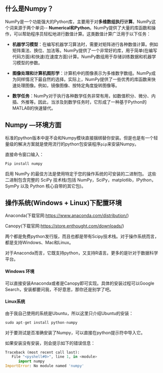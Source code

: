 ## 什么是Numpy？

NumPy是一个功能强大的Python库，主要用于对**多维数组执行计算**。NumPy这个词来源于两个单词-- **Numerical和Python**。NumPy提供了大量的库函数和操作，可以帮助程序员轻松地进行数值计算。这类数值计算广泛用于以下任务：

- **机器学习模型**：在编写机器学习算法时，需要对矩阵进行各种数值计算。例如矩阵乘法、换位、加法等。NumPy提供了一个非常好的库，用于简单(在编写代码方面)和快速(在速度方面)计算。NumPy数组用于存储训练数据和机器学习模型的参数。

- **图像处理和计算机图形学**：计算机中的图像表示为多维数字数组。NumPy成为同样情况下最自然的选择。实际上，NumPy提供了一些优秀的库函数来快速处理图像。例如，镜像图像、按特定角度旋转图像等。

- **数学任务**：NumPy对于执行各种数学任务非常有用，如数值积分、微分、内插、外推等。因此，当涉及到数学任务时，它形成了一种基于Python的MATLAB的快速替代。



## Numpy —环境方面

标准的python版本中是不会和Numpy模块直接捆绑替你安装。但是也是有一个轻量级的解决方案就是使用流行的python包安装程序`pip`来安装Numpy。

直接命令窗口输入：
```python
Pip install numpy
```

启用 NumPy 的最佳方法是使用特定于您的操作系统的可安装的二进制包。 这些二进制包含完整的 SciPy 技术栈(包括 NumPy，SciPy，matplotlib，IPython，SymPy 以及 Python 核心自带的其它包)。

## 操作系统(Windows + Linux)下配置环境

Anaconda(下载官网:https://www.anaconda.com/distribution/)

Canopy(下载官网:https://store.enthought.com/downloads/)

两个都是免费python发行版，而且也都是带有Scipy技术栈。对于操作系统而言，都是支持Windows、Mac和Linux。

对于Anaconda而言，它既支持python，又支持R语言。更多的是针对于数据科学平台。

#### Windows 环境

可以直接安装Anaconda或者是Canopy即可实现。具体的安装过程可以Google Search，安装都要问我，不好意思，那你还是别学了吧。

#### Linux系统

由于我自己使用的系统是Ubuntu，所以这里只介绍Ubuntu的安装：
```python
sudo apt-get install python-numpy 
```

对于要测试是否准确安装了Numpy，可以直接在python提示符中导入它。

如果安装没有安装，则会提示如下的错误信息：
```python
Traceback (most recent call last): 
   File "<pyshell#0>", line 1, in <module> 
      import numpy 
ImportError: No module named 'numpy'
```
